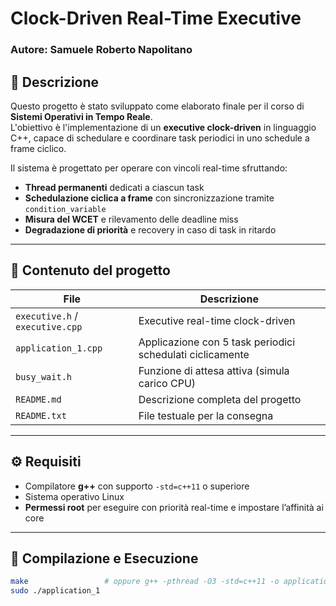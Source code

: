 # Clock-Driven Real-Time Executive

### Autore: Samuele Roberto Napolitano  

## 🧠 Descrizione

Questo progetto è stato sviluppato come elaborato finale per il corso di **Sistemi Operativi in Tempo Reale**.  
L'obiettivo è l'implementazione di un **executive clock-driven** in linguaggio C++, capace di schedulare e coordinare task periodici in uno schedule a frame ciclico.

Il sistema è progettato per operare con vincoli real-time sfruttando:
- **Thread permanenti** dedicati a ciascun task
- **Schedulazione ciclica a frame** con sincronizzazione tramite `condition_variable`
- **Misura del WCET** e rilevamento delle deadline miss
- **Degradazione di priorità** e recovery in caso di task in ritardo

---

## 📂 Contenuto del progetto

| File | Descrizione |
|------|-------------|
| `executive.h` / `executive.cpp` | Executive real-time clock-driven |
| `application_1.cpp` | Applicazione con 5 task periodici schedulati ciclicamente |
| `busy_wait.h` | Funzione di attesa attiva (simula carico CPU) |
| `README.md` | Descrizione completa del progetto |
| `README.txt` | File testuale per la consegna |

---

## ⚙️ Requisiti

- Compilatore **g++** con supporto `-std=c++11` o superiore
- Sistema operativo Linux
- **Permessi root** per eseguire con priorità real-time e impostare l’affinità ai core

---

## 🚀 Compilazione e Esecuzione

```bash
make                 # oppure g++ -pthread -O3 -std=c++11 -o application_1 application_1.cpp executive.cpp busy_wait.cpp
sudo ./application_1

